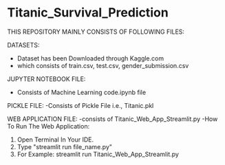 # Titanic_Survival_Prediction

THIS REPOSITORY MAINLY CONSISTS OF FOLLOWING FILES:

DATASETS:
- Dataset has been Downloaded through Kaggle.com 
- which consists of train.csv, test.csv, gender_submission.csv

JUPYTER NOTEBOOK FILE:
- Consists of Machine Learning code.ipynb file

PICKLE FILE:
-Consists of Pickle File i.e., Titanic.pkl 

WEB APPLICATION FILE:
-consists of Titanic_Web_App_Streamlit.py
-How To Run The  Web Application:
 1) Open Terminal In Your IDE.
 2) Type "streamlit run file_name.py"
 3) For Example: streamlit run Titanic_Web_App_Streamlit.py
